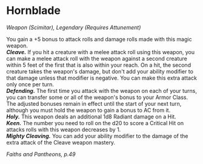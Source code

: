 # Hornblade
*Weapon (Scimitar), Legendary (Requires Attunement)*

You gain a +5 bonus to attack rolls and damage rolls made with this magic weapon.  
***Cleave.*** If you hit a creature with a melee attack roll using this weapon, you can make a melee attack roll with the weapon against a second creature within 5 feet of the first that is also within your reach. On a hit, the second creature takes the weapon's damage, but don't add your ability modifier to that damage unless that modifier is negative. You can make this extra attack only once per turn.  
***Defending.*** The first time you attack with the weapon on each of your turns, you can transfer some or all of the weapon's bonus to your Armor Class. The adjusted bonuses remain in effect until the start of your next turn, although you must hold the weapon to gain a bonus to AC from it.  
***Holy.*** This weapon deals an additional 1d8 Radiant damage on a Hit.  
***Keen.*** The number you need to roll on the d20 to score a Critical Hit on attacks rolls with this weapon decreases by 1.  
***Mighty Cleaving.*** You can add your ability modifier to the damage of the extra attack of the Cleave weapon mastery.

*Faiths and Pantheons, p.49*